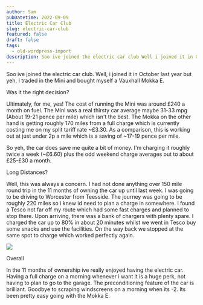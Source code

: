 ```yaml
---
author: Sam
pubDatetime: 2022-09-09
title: Electric Car Club
slug: electric-car-club
featured: false
draft: false
tags:
  - old-wordpress-import
description: Soo ive joined the electric car club Well i joined it in October last year but yeh I traded in the Mini and bought myself a Vauxhall Mokka E
---
```


Soo ive joined the electric car club. Well, i joined it in October last year but yeh, I traded in the Mini and bought myself a Vauxhall Mokka E.

Was it the right decision?

Ultimately, for me, yes! The cost of running the Mini was around £240 a month on fuel. The Mini was a real thirsty car average maybe 31-33 mpg (About 19-21 pence per mile) which isn't the best. The Mokka on the other hand is getting roughly 170 miles from a full charge which is currently costing me on my split tariff rate ~£3.30. As a comparison, this is working out at just under 2p a mile which is a saving of ~17-19 pence per mile.

So yeh, the car does save me quite a bit of money. I'm charging it roughly twice a week (~£6.60) plus the odd weekend charge averages out to about £25-£30 a month.

Long Distances?

Well, this was always a concern. I had not done anything over 150 mile round trip in the 11 months of owning the car up until last week. I was going to be driving to Worcester from Teesside. The journey was going to be roughly 220 miles so i knew id need to plan a charge in somewhere. I found a Tesco not far off my route which had some fast charges and planned to stop there. Upon arriving, there was a bank of chargers with plenty spare. I charged the car up to 80% in about 20 minutes whilst we went in Tesco buy some snacks and use the facilities. On the way back we stopped at the same spot to charge which worked perfectly again.

[![](https://blog.bonxy.net/wp-content/uploads/2025/03/image-1024x768.png)](https://blog.bonxy.net/wp-content/uploads/2025/03/image.png)

Overall

In the 11 months of ownership ive really enjoyed having the electric car. Having a full charge on a morning whenever i want it is a huge perk, not having to plan to go to the garage. The preconditioning feature of the car is brilliant. Goodbye to scraping windscreens on a morning when its -2. Its been pretty easy going with the Mokka  E.